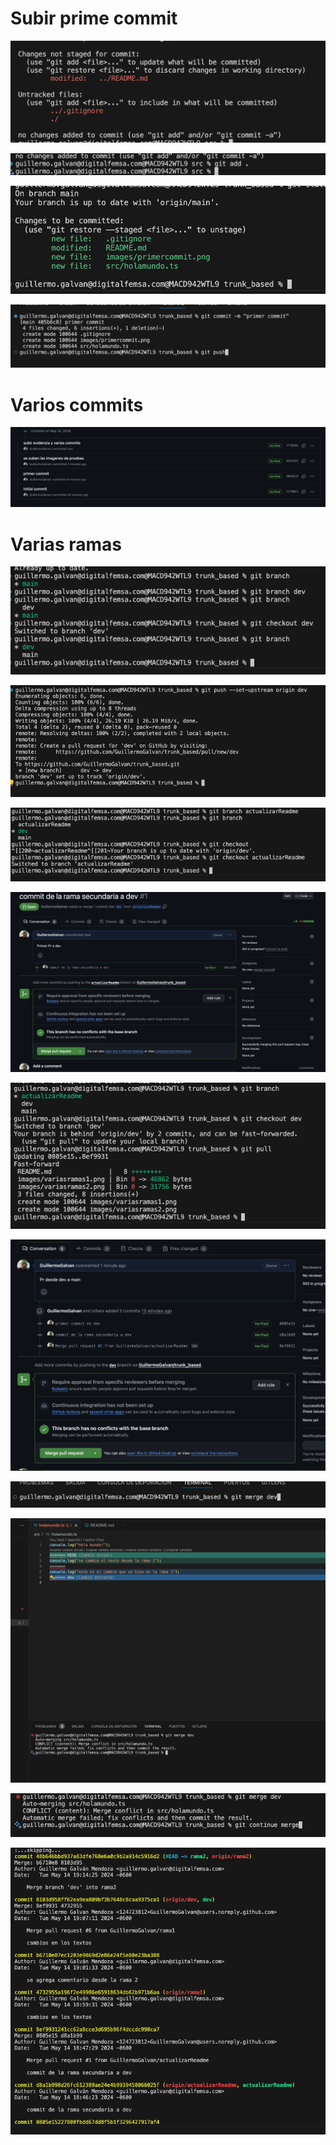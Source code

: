 # Subir prime commit

![](images/primercommit.png)

![](images/primercommit1.png)

![](images/primercommit2.png)

![](images/primercommit3.png)

# Varios commits

![varios commits](https://github.com/GuillermoGalvan/trunk_based/blob/main/images/varioscommits.png)

# Varias ramas

![varios ramas](images/variasramas.png)

![varios ramas](images/variasramas1.png)

![varios ramas](images/variasramas2.png)

![varios ramas](images/variasramas3.png)

![varios ramas](images/variasramas4.png)

![varios ramas](images/variasramas5.png)

![varios ramas](images/variasramas6.png)

![varios ramas](images/variasramas7.png)

![varios ramas](images/variasramas8.png)

![varios ramas](images/variasramas9.png)
